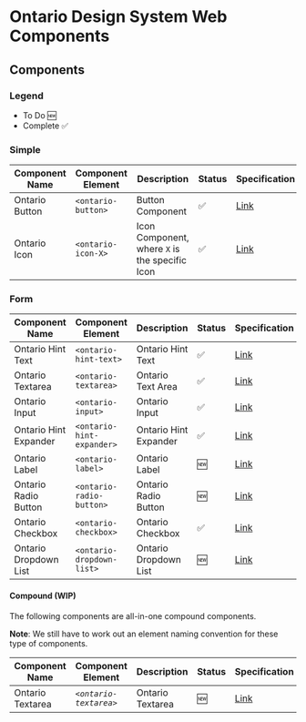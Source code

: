 # Ontario Design System Web Components

## Components

### Legend

- To Do 🆕
- Complete ✅

### Simple

| Component Name | Component Element  | Description                                    | Status | Specification                                                                                            |
| -------------- | ------------------ | ---------------------------------------------- | ------ | -------------------------------------------------------------------------------------------------------- |
| Ontario Button | `<ontario-button>` | Button Component                               | ✅     | [Link](https://docs.google.com/document/d/1-VBef6I95x081RvTip4K4LZYUCAcdzGvS72qeWP6Rbw/edit?usp=sharing) |
| Ontario Icon   | `<ontario-icon-X>` | Icon Component, where `X` is the specific Icon | ✅     | [Link](https://docs.google.com/document/d/1mwCjnr9VGaR4Dj1pPmj8lYWQK8lx2RencfVrGiLbDvw/edit?usp=sharing) |

### Form

| Component Name        | Component Element         | Description           | Status | Specification                                                                                            |
| --------------------- | ------------------------- | --------------------- | ------ | -------------------------------------------------------------------------------------------------------- |
| Ontario Hint Text     | `<ontario-hint-text>`     | Ontario Hint Text     | ✅     | [Link](https://docs.google.com/document/d/11Qdxjqip62i6IEBdrZMOQ1LIu-ErvgUDFX5--ckbUVM/edit?usp=sharing) |
| Ontario Textarea      | `<ontario-textarea>`      | Ontario Text Area     | ✅     | [Link](https://docs.google.com/document/d/18uXU-xKE2ikqVb_gPB5LYyG3147fhoaIqRB-jycAYLs/edit?usp=sharing) |
| Ontario Input         | `<ontario-input>`         | Ontario Input         | ✅     | [Link](https://docs.google.com/document/d/1q6d86A1_PFTbl508NSdOStgKVOMlsAHDjEQt8DPyHxc/edit?usp=sharing) |
| Ontario Hint Expander | `<ontario-hint-expander>` | Ontario Hint Expander | ✅     | [Link](https://docs.google.com/document/d/1SxZR3bSKVspXmr8yhWkR5FdQ8h44xIWqzI9DZzr9MFQ/edit?usp=sharing) |
| Ontario Label         | `<ontario-label>`         | Ontario Label         | 🆕     | [Link](https://docs.google.com/document/d/1bZKYrg5hko6fXBeiVDCIOyXRLs_83GJ1-60v_qhvvqs/edit?usp=sharing) |
| Ontario Radio Button  | `<ontario-radio-button>`  | Ontario Radio Button  | 🆕     | [Link](https://docs.google.com/document/d/1g-cwvhcijYtGHVpxamYxQO5R3n4vvUzwZDGjIc3LW1w/edit?usp=sharing) |
| Ontario Checkbox  | `<ontario-checkbox>`      | Ontario Checkbox      | ✅     | [Link](https://docs.google.com/document/d/1ZaQ3O3Eewf5XKJA9qBHcyuvV-_dR-MzdHTajYTrpGQg/edit?usp=sharing) |
| Ontario Dropdown List | `<ontario-dropdown-list>` | Ontario Dropdown List | 🆕     | [Link](https://docs.google.com/document/d/1UphVrYgt8Dos9iQHmey1Q1xJNvVNEOtWFyG3bnPcGtQ/edit?usp=sharing) |

#### Compound (WIP)

The following components are all-in-one compound components.

**Note**: We still have to work out an element naming convention for these type of components.

| Component Name   | Component Element      | Description      | Status | Specification                                                                                            |
| ---------------- | ---------------------- | ---------------- | ------ | -------------------------------------------------------------------------------------------------------- |
| Ontario Textarea | _`<ontario-textarea>`_ | Ontario Textarea | 🆕     | [Link](https://docs.google.com/document/d/1ujxdmI6bYplD25UXs4lJviCrdv2IkhvOQjZ8dltRSuY/edit?usp=sharing) |